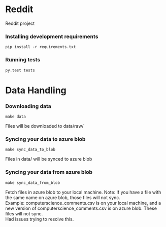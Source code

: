 # Reddit
Reddit project


### Installing development requirements

```
pip install -r requirements.txt
```

### Running tests
```
py.test tests
```
# Data Handling

### Downloading data
```
make data
```
Files will be downloaded to data/raw/

### Syncing your data to azure blob
```
make sync_data_to_blob
```
Files in data/ will be synced to azure blob

### Syncing your data from azure blob
```
make sync_data_from_blob
```
Fetch files in azure blob to your local machine. Note: If you have a file with the same name on azure blob, those files will not sync.  
Example: computerscience_comments.csv is on your local machine, and a new version of computerscience_comments.csv is on azure blob. These files will not sync.  
Had issues trying to resolve this.
